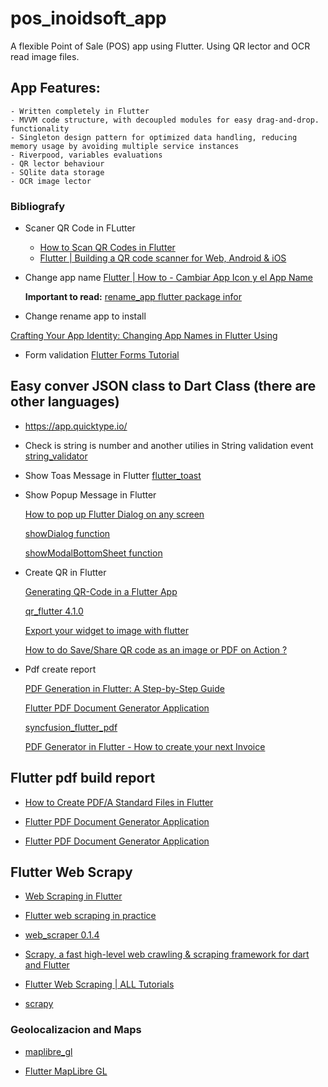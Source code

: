 # pos_inoidsoft_app

A flexible Point of Sale (POS) app using Flutter. Using QR lector and 
OCR read image files.

## App Features:

    - Written completely in Flutter
    - MVVM code structure, with decoupled modules for easy drag-and-drop. functionality
    - Singleton design pattern for optimized data handling, reducing memory usage by avoiding multiple service instances
    - Riverpood, variables evaluations
    - QR lector behaviour
    - SQlite data storage
    - OCR image lector

### Bibliografy
- Scaner QR Code in FLutter
  -  [How to Scan QR Codes in Flutter](https://onlyflutter.com/how-to-scan-qr-codes-in-flutter/)
  -  [Flutter | Building a QR code scanner for Web, Android & iOS](https://medium.com/@robyeatesuk/flutter-building-a-qr-code-scanner-for-web-android-ios-267429dfe2ff)

 
- Change app name 
    [Flutter | How to - Cambiar App Icon y el App Name](https://www.youtube.com/watch?v=YCsVpXrLlME)
  
    **Important to read:** [rename_app flutter package infor](https://pub.dev/packages/rename_app)
- Change rename app to install

[Crafting Your App Identity: Changing App Names in Flutter Using](https://medium.com/@sobinmathew988/crafting-your-app-identity-changing-app-names-in-flutter-using-rename-app-38d6bd43d652)


- Form validation
[Flutter Forms Tutorial](https://www.youtube.com/playlist?list=PL4cUxeGkcC9ighyCUUmoaxz9CZsUz4Iwf)


## Easy conver JSON class to Dart Class (there are other languages)

- https://app.quicktype.io/

- Check is string is number and another utilies in String validation event
    [string_validator](https://pub.dev/packages/string_validator)

- Show Toas Message in Flutter
    [flutter_toast](https://pub.dev/packages/fluttertoast)

- Show Popup Message in Flutter
   
   [How to pop up Flutter Dialog on any screen](https://medium.com/@dltruong.c/how-to-pop-up-flutter-dialog-on-any-screen-d82ccaac48af)   


   [showDialog<T> function ](https://api.flutter.dev/flutter/material/showDialog.html)


   [showModalBottomSheet<T> function](https://api.flutter.dev/flutter/material/showModalBottomSheet.html) 
- Create QR in Flutter
 
    [Generating QR-Code in a Flutter App](https://medium.com/podiihq/generating-qr-code-in-a-flutter-app-50de15e39830)


    [qr_flutter 4.1.0](https://pub.dev/packages/qr_flutter)

    [Export your widget to image with flutter](https://medium.com/flutter-community/export-your-widget-to-image-with-flutter-dc7ecfa6bafb)

    [How to do Save/Share QR code as an image or PDF on Action ?](https://community.flutterflow.io/ask-the-community/post/how-to-do-save-share-qr-code-as-an-image-or-pdf-on-action-pdcS7xLJqdqFarN)


- Pdf create report
   
   [PDF Generation in Flutter: A Step-by-Step Guide](https://medium.com/@akshatarora7/pdf-generation-in-flutter-a-step-by-step-guide-2af6a859aadf)


   [Flutter PDF Document Generator Application ](https://flutterawesome.com/flutter-pdf-document-generator-application/)

   [syncfusion_flutter_pdf](https://pub.dev/packages/syncfusion_flutter_pdf)

   [PDF Generator in Flutter - How to create your next Invoice ](https://www.youtube.com/watch?v=6bYG-JwnoO4)


## Flutter pdf build report 

- [How to Create PDF/A Standard Files in Flutter](https://www.syncfusion.com/blogs/post/how-to-create-pdf-a-standard-files-in-flutter)

- [Flutter PDF Document Generator Application ](https://flutterawesome.com/flutter-pdf-document-generator-application/)

- [Flutter PDF Document Generator Application](https://github.com/AmirBayat0/Flutter-PDF-Generator)


## Flutter Web Scrapy

- [Web Scraping in Flutter](https://www.geeksforgeeks.org/web-scraping-in-flutter/)

- [Flutter web scraping in practice](https://medium.com/@antonio.tioypedro1234/flutter-web-scraping-in-practice-c4c4a861a223)

- [web_scraper 0.1.4](https://pub.dev/packages/web_scraper/versions)

- [Scrapy, a fast high-level web crawling & scraping framework for dart and Flutter](https://github.com/sachaarbonel/scrapy.dart)

- [Flutter Web Scraping | ALL Tutorials](https://www.youtube.com/watch?v=wW9T5lP3DoY)

- [scrapy](https://fluttergems.dev/packages/scrapy/)


### Geolocalizacion and Maps

- [maplibre_gl](https://pub.dev/packages/maplibre_gl/example)

- [Flutter MapLibre GL](https://github.com/maplibre/flutter-maplibre-gl)